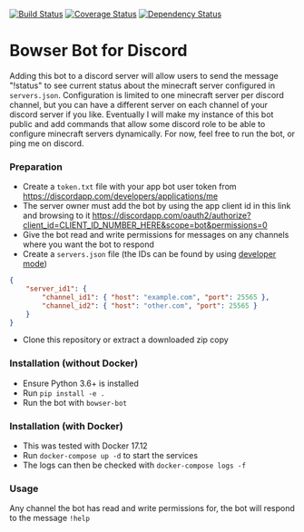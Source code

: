[![Build Status](https://img.shields.io/travis/kevinkjt2000/bowser/master.svg?style=flat-square&label=Travis-CI)](https://travis-ci.org/kevinkjt2000/bowser?branch=master)
[![Coverage Status](https://img.shields.io/codecov/c/github/kevinkjt2000/bowser/master.svg?style=flat-square&label=Codecov)](https://codecov.io/gh/kevinkjt2000/bowser/branch/master)
[![Dependency Status](https://pyup.io/repos/github/kevinkjt2000/bowser/shield.svg)](https://pyup.io/repos/github/kevinkjt2000/bowser)
# Bowser Bot for Discord
Adding this bot to a discord server will allow users to send the message "!status" to see current status about the minecraft server configured in `servers.json`.  Configuration is limited to one minecraft server per discord channel, but you can have a different server on each channel of your discord server if you like.  Eventually I will make my instance of this bot public and add commands that allow some discord role to be able to configure minecraft servers dynamically.  For now, feel free to run the bot, or ping me on discord.

### Preparation
* Create a `token.txt` file with your app bot user token from https://discordapp.com/developers/applications/me
* The server owner must add the bot by using the app client id in this link and browsing to it https://discordapp.com/oauth2/authorize?client_id=CLIENT_ID_NUMBER_HERE&scope=bot&permissions=0
* Give the bot read and write permissions for messages on any channels where you want the bot to respond
* Create a `servers.json` file (the IDs can be found by using [developer mode](https://support.discordapp.com/hc/en-us/articles/206346498-Where-can-I-find-my-User-Server-Message-ID-))
```json
{
    "server_id1": {
        "channel_id1": { "host": "example.com", "port": 25565 },
        "channel_id2": { "host": "other.com", "port": 25565 }
    }
}
```
* Clone this repository or extract a downloaded zip copy

### Installation (without Docker)
* Ensure Python 3.6+ is installed
* Run `pip install -e .`
* Run the bot with `bowser-bot`

### Installation (with Docker)
* This was tested with Docker 17.12
* Run `docker-compose up -d` to start the services
* The logs can then be checked with `docker-compose logs -f`

### Usage
Any channel the bot has read and write permissions for, the bot will respond to the message `!help`
